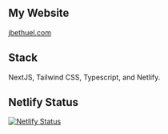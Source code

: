 ## My Website
[jbethuel.com](https://jbethuel.com)
## Stack
NextJS, Tailwind CSS, Typescript, and Netlify.
## Netlify Status
[![Netlify Status](https://api.netlify.com/api/v1/badges/c07012db-8993-439b-b451-4aff009f4473/deploy-status)](https://app.netlify.com/sites/jbethuel/deploys)